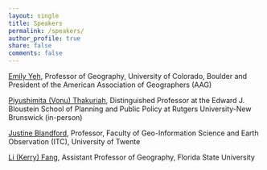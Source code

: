 ```yaml
---
layout: single
title: Speakers
permalink: /speakers/
author_profile: true
share: false
comments: false
---
```



[Emily Yeh](https://www.colorado.edu/geography/emily-yeh-0), Professor of Geography, University of Colorado, Boulder and President of the American Association of Geographers (AAG)  

[Piyushimita (Vonu) Thakuriah](https://rucilab.rutgers.edu/piyushimita-vonu-thakuriah/), Distinguished Professor at the Edward J. Bloustein School of Planning and Public Policy at Rutgers University-New Brunswick (in-person)

[Justine Blandford](https://people.utwente.nl/j.i.blanford?tab=about-me), Professor, Faculty of Geo-Information Science and Earth Observation (ITC), University of Twente

[Li (Kerry) Fang](https://coss.fsu.edu/durp/faculty/kerry-fang/), Assistant Professor of Geography, Florida State University


